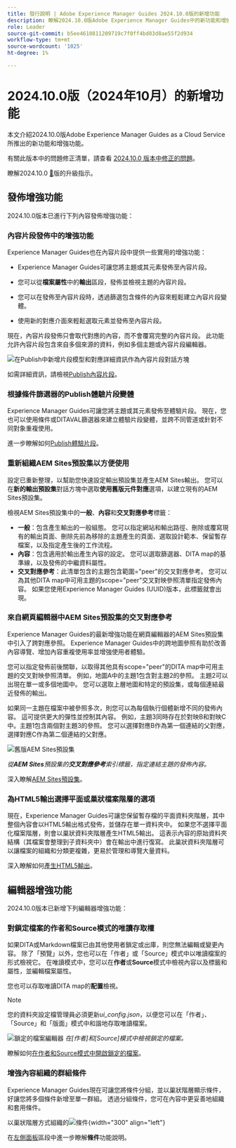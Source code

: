 ```yaml
---
title: 發行說明 | Adobe Experience Manager Guides 2024.10.0版的新增功能
description: 瞭解2024.10.0版Adobe Experience Manager Guides中的新功能和增強功能
role: Leader
source-git-commit: b5ee4610811209719c7f0ff4bd03d8ae55f2d934
workflow-type: tm+mt
source-wordcount: '1025'
ht-degree: 1%

---
```


# 2024.10.0版（2024年10月）的新增功能

本文介紹2024.10.0版Adobe Experience Manager Guides as a Cloud Service所推出的新功能和增強功能。

有關此版本中的問題修正清單，請查看 [2024.10.0 版本中修正的問題](fixed-issues-2024-10-0.md)。

瞭解2024.10.0 [&#128279;](../release-info/upgrade-instructions-2024-10-0.md)版的升級指示。


## 發佈增強功能

2024.10.0版本已進行下列內容發佈增強功能：




### 內容片段發佈中的增強功能

Experience Manager Guides也在內容片段中提供一些實用的增強功能：

- Experience Manager Guides可讓您將主題或其元素發佈至內容片段。

- 您可以從&#x200B;**檔案屬性**&#x200B;中的&#x200B;**輸出**&#x200B;區段，發佈並檢視主題的內容片段。


- 您可以在發佈至內容片段時，透過篩選包含條件的內容來輕鬆建立內容片段變體。

- 使用新的對應介面來輕鬆選取元素並發佈至內容片段。

現在，內容片段發佈只會取代對應的內容，而不會覆寫完整的內容片段。 此功能允許內容片段包含來自多個來源的資料，例如多個主題或內容片段編輯器。

![在Publish中新增片段模型和對應詳細資訊作為內容片段對話方塊](assets/content-fragment-mapping.png)

如需詳細資訊，請檢視[Publish內容片段](../user-guide/publish-content-fragment.md)。


### 根據條件篩選器的Publish體驗片段變體

Experience Manager Guides可讓您將主題或其元素發佈至體驗片段。 現在，您也可以使用條件或DITAVAL篩選器來建立體驗片段變體，並跨不同管道或針對不同對象重複使用。

進一步瞭解如何[Publish體驗片段](../user-guide/publish-experience-fragment.md)。


### 重新組織AEM Sites預設集以方便使用

設定已重新整理，以幫助您快速設定輸出預設集並產生AEM Sites輸出。
您可以在&#x200B;**新的輸出預設集**&#x200B;對話方塊中選取&#x200B;**使用舊版元件對應**&#x200B;選項，以建立現有的AEM Sites預設集。

檢視AEM Sites預設集中的&#x200B;**一般**、**內容**&#x200B;和&#x200B;**交叉對應參考**&#x200B;標籤：
- **一般**：包含產生輸出的一般組態。 您可以指定網站和輸出路徑、刪除或覆寫現有的輸出頁面、刪除先前為移除的主題產生的頁面、選取設計範本、保留暫存檔案，以及指定產生後的工作流程。
- **內容**：包含適用於輸出產生內容的設定。 您可以選取篩選器、DITA map的基準線，以及發佈的中繼資料屬性。
- **交叉對應參考**：此清單包含的主題包含範圍=&quot;peer&quot;的交叉對應參考。 您可以為其他DITA map中可用主題的scope=&quot;peer&quot;交叉對映參照清單指定發佈內容。 如果您使用Experience Manager Guides (UUID)版本，此標籤就會出現。



### 來自網頁編輯器中AEM Sites預設集的交叉對應參考

Experience Manager Guides的最新增強功能在網頁編輯器的AEM Sites預設集中引入了跨對應參照。
Experience Manager Guides中的跨地圖參照有助於改善內容導覽、增加內容重複使用率並增強使用者體驗。


您可以指定發佈前後關聯，以取得其他具有scope=&quot;peer&quot;的DITA map中可用主題的交叉對映參照清單。 例如，地圖A中的主題1包含對主題2的參照。 主題2可以出現在單一或多個地圖中。  您可以選取上層地圖和特定的預設集，或每個連結最近發佈的輸出。

如果同一主題在檔案中被參照多次，則您可以為每個執行個體新增不同的發佈內容。 這可提供更大的彈性並控制其內容。 例如，主題3同時存在於對映B和對映C中。主題1包含兩個對主題3的參照。 您可以選擇對應B作為第一個連結的父對應，選擇對應C作為第二個連結的父對應。

![舊版AEM Sites預設集](assets/aem-sites-legacy.png)

*從&#x200B;**AEM Sites**&#x200B;預設集的&#x200B;**交叉對應參考**&#x200B;索引標籤，指定連結主題的發佈內容。*

深入瞭解[AEM Sites預設集](../user-guide/generate-output-aem-site.md)。

### 為HTML5輸出選擇平面或巢狀檔案階層的選項

現在，Experience Manager Guides可讓您保留暫存檔的平面資料夾階層，其中整個內容會以HTML5輸出格式發佈，並儲存在單一資料夾中。
如果您不選擇平面化檔案階層，則會以巢狀資料夾階層產生HTML5輸出。 這表示內容的原始資料夾結構（其檔案會整理到子資料夾中）會在輸出中進行復寫。 此巢狀資料夾階層可以讓檔案的組織和分類更複雜，更易於管理和導覽大量資料。


深入瞭解如何[產生HTML5輸出](../user-guide/generate-output-html5.md)。


## 編輯器增強功能

2024.10.0版本已新增下列編輯器增強功能：

### 對鎖定檔案的作者和Source模式的唯讀存取權

如果DITA或Markdown檔案已由其他使用者鎖定或出庫，則您無法編輯或變更內容。 除了「預覽」以外，您也可以在「作者」或「Source」模式中以唯讀檔案的形式檢視它。
在唯讀模式中，您可以在&#x200B;**作者**&#x200B;或&#x200B;**Source**&#x200B;模式中檢視內容以及標籤和屬性，並編輯檔案屬性。

您也可以存取唯讀DITA map的&#x200B;**配置**&#x200B;檢視。
>[!NOTE]
>
> 您的資料夾設定檔管理員必須更新&#x200B;*ui_config.json*，以便您可以在「作者」、「Source」和「版面」模式中和諧地存取唯讀檔案。

![鎖定的檔案編輯器](./assets/locked-file-editor.png)
*在[作者]和[Source]模式中檢視鎖定的檔案。*


瞭解如何[在作者和Source模式中開啟鎖定的檔案](../user-guide/web-editor-edit-topics.md#open-locked-files-in-author-and-source-modes)。


### 增強內容組織的群組條件

Experience Manager Guides現在可讓您將條件分組，並以巢狀階層顯示條件，好讓您將多個條件新增至單一群組。 透過分組條件，您可在內容中更妥善地組織和套用條件。

以巢狀階層方式組織的![條件](assets/conditions-nested-hierarchy.png){width="300" align="left"}

在[左側面板](../user-guide/web-editor-features.md#id2051EA0M0HS)區段中進一步瞭解&#x200B;**條件**&#x200B;功能說明。




